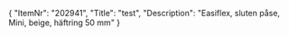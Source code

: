 {
  "ItemNr": "202941",
  "Title": "test",
  "Description": "Easiflex, sluten påse, Mini, beige, häftring 50 mm"
}